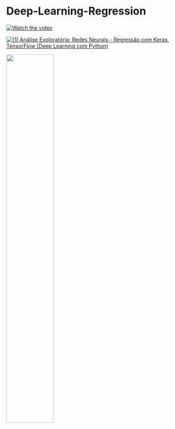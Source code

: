 # Deep-Learning-Regression

[![Watch the video](https://yt3.ggpht.com/ytc/AKedOLQWVXEUuQSqiIqglHr1j3OfPmtIuhzn4Yhguyo=s88-c-k-c0x00ffffff-no-rj)](https://www.youtube.com/watch?v=aeb_FqoP1Os&list=PLG10GH7d9-Lsqi_e--n8cDLB5WGRfVU7l)

[![(1) Análise Exploratória: Redes Neurais - Regressão com Keras, TensorFlow (Deep Learning com Python)
](https://share.gifyoutube.com/KzB6Gb.gif)](https://www.youtube.com/watch?v=aeb_FqoP1Os&list=PLG10GH7d9-Lsqi_e--n8cDLB5WGRfVU7l)

[<img src="https://img.youtube.com/vi/v=aeb_FqoP1Os&list=PLG10GH7d9-Lsqi_e--n8cDLB5WGRfVU7l/maxresdefault.jpg" width="50%">](https://www.youtube.com/watch?v=aeb_FqoP1Os&list=PLG10GH7d9-Lsqi_e--n8cDLB5WGRfVU7l)


